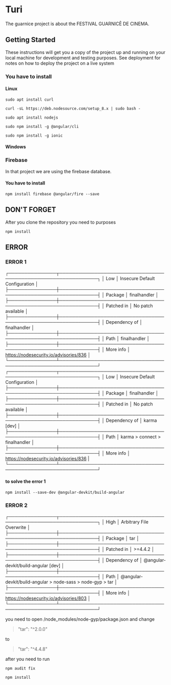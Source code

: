 # Turi

The guarnice project is about the FESTIVAL GUARNICÊ DE CINEMA.

## Getting Started
These instructions will get you a copy of the project up and running on your
local machine for development and testing purposes. See deployment for notes
on how to deploy the project on a live system

### You have to install
#### Linux
  ```
  sudo apt install curl
  ```
  ```
  curl -sL https://deb.nodesource.com/setup_8.x | sudo bash -
  ```
  ```
  sudo apt install nodejs
  ```
  ```
  sudo npm install -g @angular/cli
  ```
  ```
  sudo npm install -g ionic
  ```
#### Windows


### Firebase

In that project we are using the firebase database.

#### You have to install

  ```
  npm install firebase @angular/fire --save
  ```
## DON'T FORGET
After you clone the repository you need to purposes

  ```
  npm install
  ```

## ERROR


### ERROR 1
  ┌───────────────┬──────────────────────────────────────────────────────────────┐
  │ Low           │ Insecure Default Configuration                               │
  ├───────────────┼──────────────────────────────────────────────────────────────┤
  │ Package       │ finalhandler                                                 │
  ├───────────────┼──────────────────────────────────────────────────────────────┤
  │ Patched in    │ No patch available                                           │
  ├───────────────┼──────────────────────────────────────────────────────────────┤
  │ Dependency of │ finalhandler                                                 │
  ├───────────────┼──────────────────────────────────────────────────────────────┤
  │ Path          │ finalhandler                                                 │
  ├───────────────┼──────────────────────────────────────────────────────────────┤
  │ More info     │ https://nodesecurity.io/advisories/836                       │
  └───────────────┴──────────────────────────────────────────────────────────────┘
  ┌───────────────┬──────────────────────────────────────────────────────────────┐
  │ Low           │ Insecure Default Configuration                               │
  ├───────────────┼──────────────────────────────────────────────────────────────┤
  │ Package       │ finalhandler                                                 │
  ├───────────────┼──────────────────────────────────────────────────────────────┤
  │ Patched in    │ No patch available                                           │
  ├───────────────┼──────────────────────────────────────────────────────────────┤
  │ Dependency of │ karma [dev]                                                  │
  ├───────────────┼──────────────────────────────────────────────────────────────┤
  │ Path          │ karma > connect > finalhandler                               │
  ├───────────────┼──────────────────────────────────────────────────────────────┤
  │ More info     │ https://nodesecurity.io/advisories/836                       |
  └───────────────┴──────────────────────────────────────────────────────────────┘

#### to solve the error 1

  ```
  npm install --save-dev @angular-devkit/build-angular
  ```

### ERROR 2

┌───────────────┬──────────────────────────────────────────────────────────────┐
│ High          │ Arbitrary File Overwrite                                     │
├───────────────┼──────────────────────────────────────────────────────────────┤
│ Package       │ tar                                                          │
├───────────────┼──────────────────────────────────────────────────────────────┤
│ Patched in    │ >=4.4.2                                                      │
├───────────────┼──────────────────────────────────────────────────────────────┤
│ Dependency of │ @angular-devkit/build-angular [dev]                          │
├───────────────┼──────────────────────────────────────────────────────────────┤
│ Path          │ @angular-devkit/build-angular > node-sass > node-gyp > tar   │
├───────────────┼──────────────────────────────────────────────────────────────┤
│ More info     │ https://nodesecurity.io/advisories/803                       │
└───────────────┴──────────────────────────────────────────────────────────────┘

you need to open /node_modules/node-gyp/package.json and change

>"tar": "^2.0.0"

to

>"tar": "^4.4.8"

after you need to run

  ```
  npm audit fix
  ```
  ```
  npm install
  ```
